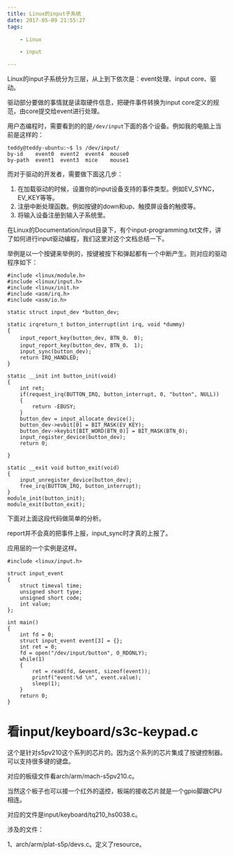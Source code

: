 ```yaml
---
title: Linux的input子系统
date: 2017-05-09 21:55:27
tags:

	- Linux

	- input

---
```


Linux的input子系统分为三层，从上到下依次是：event处理、input core、驱动。

驱动部分要做的事情就是读取硬件信息，把硬件事件转换为input core定义的规范，由core提交给event进行处理。

用户态编程时，需要看到的的是`/dev/input`下面的各个设备。例如我的电脑上当前是这样的：

```
teddy@teddy-ubuntu:~$ ls /dev/input/
by-id    event0  event2  event4  mouse0
by-path  event1  event3  mice    mouse1
```

而对于驱动的开发者，需要做下面这几步：

1. 在加载驱动的时候，设置你的input设备支持的事件类型。例如EV_SYNC，EV_KEY等等。
2. 注册中断处理函数。例如按键的down和up、触摸屏设备的触摸等。
3. 将输入设备注册到输入子系统里。

在Linux的Documentation/input目录下，有个input-programming.txt文件，讲了如何进行input驱动编程，我们这里对这个文档总结一下。

举例是以一个按键来举例的，按键被按下和弹起都有一个中断产生。则对应的驱动程序如下：

```
#include <linux/module.h>
#include <linux/input.h>
#include <linux/init.h>
#include <asm/irq.h>
#include <asm/io.h>

static struct input_dev *button_dev;

static irqreturn_t button_interrupt(int irq, void *dummy)
{
	input_report_key(button_dev, BTN_0， 0);
	input_report_key(button_dev, BTN_0， 1);
	input_sync(button_dev);
	return IRQ_HANDLED;
}

static __init int button_init(void)
{
	int ret;
	if(request_irq(BUTTON_IRQ, button_interrupt, 0, "button", NULL))
	{
		return -EBUSY;
	}
	button_dev = input_allocate_device();
	button_dev->evbit[0] = BIT_MASK(EV_KEY);
	button_dev->keybit[BIT_WORD(BTN_0)] = BIT_MASK(BTN_0);
	input_register_device(button_dev);
	return 0;
	
}

static __exit void button_exit(void)
{
	input_unregister_device(button_dev);
	free_irq(BUTTON_IRQ, button_interrupt);
}
module_init(button_init);
module_exit(button_exit);

```

下面对上面这段代码做简单的分析。

report并不会真的把事件上报，input_sync时才真的上报了。



应用层的一个实例是这样。

```
#include <linux/input.h>

struct input_event 
{
	struct timeval time;
	unsigned short type;
	unsigned short code;
	int value;
};

int main()
{
	int fd = 0;
	struct input_event event[3] = {};
	int ret = 0;
	fd = open("/dev/input/button", O_RDONLY);
	while(1)
	{
		ret = read(fd, &event, sizeof(event));
		printf("event:%d \n", event.value);
		sleep(1);
	}
	return 0;
}
```

# 看input/keyboard/s3c-keypad.c

这个是针对s5pv210这个系列的芯片的。因为这个系列的芯片集成了按键控制器。可以支持很多键的键盘。

对应的板级文件看arch/arm/mach-s5pv210.c。

当然这个板子也可以接一个红外的遥控，板端的接收芯片就是一个gpio脚跟CPU相连。

对应的文件是input/keyboard/tq210_hs0038.c。



涉及的文件：

1、arch/arm/plat-s5p/devs.c。定义了resource。




